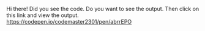 Hi there!
Did you see the code.
Do you want to see the output.
Then click on this link and view the output.
https://codepen.io/codemaster2301/pen/abrrEPO
